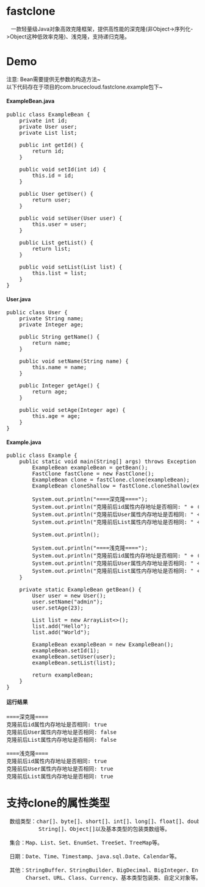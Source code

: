 # fastclone<br>
    一款轻量级Java对象高效克隆框架，提供高性能的深克隆(非Object->序列化->Object这种低效率克隆)、浅克隆，支持递归克隆。
# Demo
 注意: Bean需要提供无参数的构造方法~<br>
 以下代码存在于项目的com.brucecloud.fastclone.example包下~
#### ExampleBean.java
<pre>
public class ExampleBean {
    private int id;
    private User user;
    private List list;

    public int getId() {
        return id;
    }

    public void setId(int id) {
        this.id = id;
    }

    public User getUser() {
        return user;
    }

    public void setUser(User user) {
        this.user = user;
    }

    public List getList() {
        return list;
    }

    public void setList(List list) {
        this.list = list;
    }
}
</pre>
#### User.java
<pre>
public class User {
    private String name;
    private Integer age;

    public String getName() {
        return name;
    }

    public void setName(String name) {
        this.name = name;
    }

    public Integer getAge() {
        return age;
    }

    public void setAge(Integer age) {
        this.age = age;
    }
}
</pre>
#### Example.java
<pre>
public class Example {
    public static void main(String[] args) throws Exception {
        ExampleBean exampleBean = getBean();
        FastClone fastClone = new FastClone();
        ExampleBean clone = fastClone.clone(exampleBean);
        ExampleBean cloneShallow = fastClone.cloneShallow(exampleBean);

        System.out.println("====深克隆====");
        System.out.println("克隆前后id属性内存地址是否相同: " + (exampleBean.getId() == clone.getId()));
        System.out.println("克隆前后User属性内存地址是否相同: " + (exampleBean.getUser() == clone.getUser()));
        System.out.println("克隆前后List属性内存地址是否相同: " + (exampleBean.getList() == clone.getList()));

        System.out.println();

        System.out.println("====浅克隆====");
        System.out.println("克隆前后id属性内存地址是否相同: " + (exampleBean.getId() == cloneShallow.getId()));
        System.out.println("克隆前后User属性内存地址是否相同: " + (exampleBean.getUser() == cloneShallow.getUser()));
        System.out.println("克隆前后List属性内存地址是否相同: " + (exampleBean.getList() == cloneShallow.getList()));
    }

    private static ExampleBean getBean() {
        User user = new User();
        user.setName("admin");
        user.setAge(23);

        List<String> list = new ArrayList<>();
        list.add("Hello");
        list.add("World");

        ExampleBean exampleBean = new ExampleBean();
        exampleBean.setId(1);
        exampleBean.setUser(user);
        exampleBean.setList(list);

        return exampleBean;
    }
}
</pre>
#### 运行结果
<pre>
====深克隆====
克隆前后id属性内存地址是否相同: true
克隆前后User属性内存地址是否相同: false
克隆前后List属性内存地址是否相同: false

====浅克隆====
克隆前后id属性内存地址是否相同: true
克隆前后User属性内存地址是否相同: true
克隆前后List属性内存地址是否相同: true
</pre>
# 支持clone的属性类型
<pre>
 数组类型：char[]、byte[]、short[]、int[]、long[]、float[]、double[]、boolean[]、
          String[]、Object[]以及基本类型的包装类数组等。
 
 集合：Map、List、Set、EnumSet、TreeSet、TreeMap等。
 
 日期：Date、Time、Timestamp、java.sql.Date、Calendar等。
 
 其他：StringBuffer、StringBuilder、BigDecimal、BigInteger、Enum、TimeZone、Locale、
      Charset、URL、Class、Currency、基本类型包装类、自定义对象等。
</pre>

